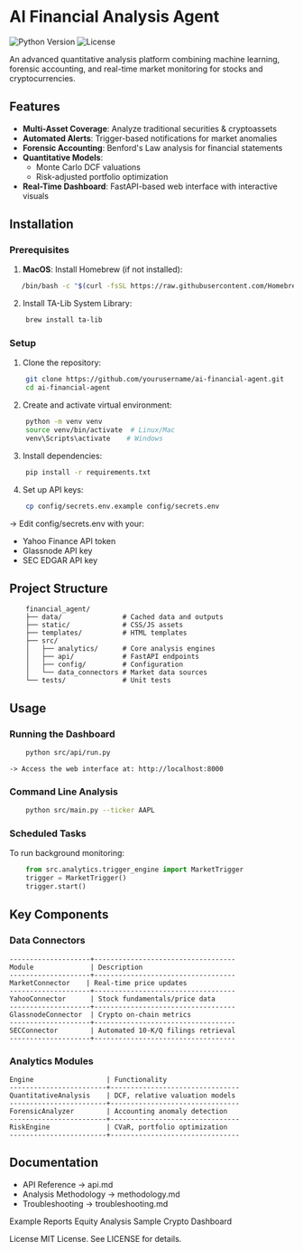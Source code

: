 # AI Financial Analysis Agent

![Python Version](https://img.shields.io/badge/python-3.12%2B-blue)
![License](https://img.shields.io/badge/license-MIT-green)

An advanced quantitative analysis platform combining machine learning, forensic accounting, and real-time market monitoring for stocks and cryptocurrencies.

## Features

- **Multi-Asset Coverage**: Analyze traditional securities & cryptoassets
- **Automated Alerts**: Trigger-based notifications for market anomalies
- **Forensic Accounting**: Benford's Law analysis for financial statements
- **Quantitative Models**: 
  - Monte Carlo DCF valuations
  - Risk-adjusted portfolio optimization
- **Real-Time Dashboard**: FastAPI-based web interface with interactive visuals

## Installation

### Prerequisites

1. **MacOS**: Install Homebrew (if not installed):
```bash
   /bin/bash -c "$(curl -fsSL https://raw.githubusercontent.com/Homebrew/install/HEAD/install.sh)"
```

2. Install TA-Lib System Library:
```bash 
    brew install ta-lib
```

### Setup

1. Clone the repository:
```bash
    git clone https://github.com/yourusername/ai-financial-agent.git
    cd ai-financial-agent
```

2. Create and activate virtual environment:
```bash
    python -m venv venv
    source venv/bin/activate  # Linux/Mac
    venv\Scripts\activate    # Windows
```
3. Install dependencies:
```bash
    pip install -r requirements.txt
```

4. Set up API keys:
```bash
    cp config/secrets.env.example config/secrets.env
```
  -> Edit config/secrets.env with your:
  - Yahoo Finance API token
  - Glassnode API key
  - SEC EDGAR API key

## Project Structure

```code
    financial_agent/
    ├── data/               # Cached data and outputs
    ├── static/             # CSS/JS assets
    ├── templates/          # HTML templates
    ├── src/
    │   ├── analytics/      # Core analysis engines
    │   ├── api/            # FastAPI endpoints
    │   ├── config/         # Configuration
    │   └── data_connectors # Market data sources
    └── tests/              # Unit tests
```
    
## Usage
    
### Running the Dashboard
```bash
    python src/api/run.py
```
    -> Access the web interface at: http://localhost:8000

### Command Line Analysis
```bash
    python src/main.py --ticker AAPL
```

### Scheduled Tasks
To run background monitoring:
```python
    from src.analytics.trigger_engine import MarketTrigger
    trigger = MarketTrigger()
    trigger.start()
```

## Key Components

### Data Connectors
```
--------------------+-----------------------------------
Module              | Description
--------------------+-----------------------------------
MarketConnector    | Real-time price updates
--------------------+-----------------------------------
YahooConnector      | Stock fundamentals/price data
--------------------+-----------------------------------
GlassnodeConnector  | Crypto on-chain metrics
--------------------+-----------------------------------
SECConnector        | Automated 10-K/Q filings retrieval
--------------------+-----------------------------------
```

### Analytics Modules
```
Engine                  | Functionality
------------------------+--------------------------------
QuantitativeAnalysis    | DCF, relative valuation models
------------------------+--------------------------------
ForensicAnalyzer        | Accounting anomaly detection
------------------------+--------------------------------
RiskEngine              | CVaR, portfolio optimization
------------------------+--------------------------------
```

## Documentation

- API Reference          -> api.md
- Analysis Methodology   -> methodology.md
- Troubleshooting        -> troubleshooting.md

Example Reports
Equity Analysis Sample
Crypto Dashboard

License
MIT License. See LICENSE for details.
